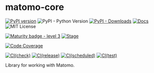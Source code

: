 # matomo-core

[![PyPI version](https://img.shields.io/pypi/v/matomo-core.svg?style=flat-square&colorB=dfb317)](https://pypi.org/project/matomo-core/)
![PyPI - Python Version](https://img.shields.io/pypi/pyversions/matomo-core)
[![PyPI - Downloads](https://img.shields.io/pypi/dm/matomo-core)](https://pypi.org/project/matomo-core/)
 [![Docs](https://img.shields.io/badge/docs-readthedocs-red.svg?style=flat-square)](https://matomo-core.readthedocs.io)
![MIT License](https://img.shields.io/badge/license-MIT-blue.svg?style=flat-square)

[![Maturity badge - level 3](https://img.shields.io/badge/Maturity-Level%203%20--%20Stable-green.svg)](https://github.com/spraakbanken/getting-started/blob/main/scorecard.md)
[![Stage](https://img.shields.io/pypi/status/matomo-core)](https://pypi.org/project/matomo-core/)

[![Code Coverage](https://codecov.io/gh/spraakbanken/matomo-core/branch/main/graph/badge.svg)](https://codecov.io/gh/spraakbanken/matomo-core/)

[![CI(check)](https://github.com/spraakbanken/matomo-core/actions/workflows/check.yml/badge.svg)](https://github.com/spraakbanken/matomo-core/actions/workflows/check.yml)
[![CI(release)](https://github.com/spraakbanken/matomo-core/actions/workflows/release.yml/badge.svg)](https://github.com/spraakbanken/matomo-core/actions/workflows/release.yml)
[![CI(scheduled)](https://github.com/spraakbanken/matomo-core/actions/workflows/scheduled.yml/badge.svg)](https://github.com/spraakbanken/matomo-core/actions/workflows/scheduled.yml)
[![CI(test)](https://github.com/spraakbanken/matomo-core/actions/workflows/test.yml/badge.svg)](https://github.com/spraakbanken/matomo-core/actions/workflows/test.yml)

Library for working with Matomo.
